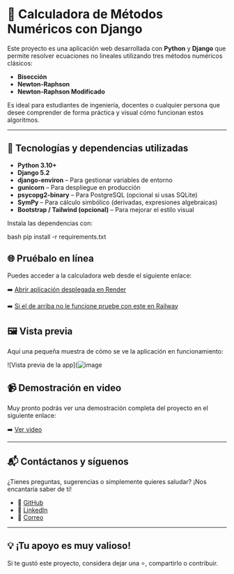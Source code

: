 # 🧮 Calculadora de Métodos Numéricos con Django

Este proyecto es una aplicación web desarrollada con **Python** y **Django** que permite resolver ecuaciones no lineales utilizando tres métodos numéricos clásicos:

- **Bisección**
- **Newton-Raphson**
- **Newton-Raphson Modificado**

Es ideal para estudiantes de ingeniería, docentes o cualquier persona que desee comprender de forma práctica y visual cómo funcionan estos algoritmos.

---

## 🚀 Tecnologías y dependencias utilizadas

- **Python 3.10+**
- **Django 5.2**
- **django-environ** – Para gestionar variables de entorno
- **gunicorn** – Para despliegue en producción
- **psycopg2-binary** – Para PostgreSQL (opcional si usas SQLite)
- **SymPy** – Para cálculo simbólico (derivadas, expresiones algebraicas)
- **Bootstrap / Tailwind (opcional)** – Para mejorar el estilo visual

Instala las dependencias con:

bash
pip install -r requirements.txt

## 🌐 Pruébalo en línea

Puedes acceder a la calculadora web desde el siguiente enlace:

➡️ [Abrir aplicación desplegada en Render](https://calculadorapython-51ei.onrender.com/)

➡️ [Si el de arriba no le funcione pruebe con este en Railway](https://web-production-a5d3.up.railway.app/)

## 🖼 Vista previa

Aquí una pequeña muestra de cómo se ve la aplicación en funcionamiento:

![Vista previa de la app](![image](https://github.com/user-attachments/assets/2600e4ea-7590-4b12-a329-158f3a11cda3)

## 📹 Demostración en video

Muy pronto podrás ver una demostración completa del proyecto en el siguiente enlace:

➡️ [Ver video](https://drive.google.com/file/d/1C7baQmbQ_B1ZP9PQ5wPA_j6aBeaBuZrz/view?usp=sharing)

---

## 📬 Contáctanos y síguenos

¿Tienes preguntas, sugerencias o simplemente quieres saludar? ¡Nos encantaría saber de ti!

- 🐙 [GitHub](https://github.com/Maynor06)
- 💼 [LinkedIn](https://www.linkedin.com/in/maynor-semeya/)
- 📧 [Correo](mailto:dmaynor488@gmail.com)

---

## 💡 ¡Tu apoyo es muy valioso!  
 Si te gustó este proyecto, considera dejar una ⭐, compartirlo o contribuir.
 

